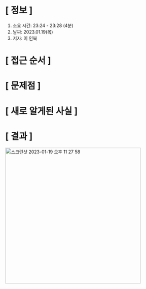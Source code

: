 # **[ 정보 ]**
1. 소요 시간: 23:24 - 23:28 (4분)
2. 날짜: 2023.01.19(목)
3. 저자: 이 인복

# **[ 접근 순서 ]**

# **[ 문제점 ]**

# **[ 새로 알게된 사실 ]**

# **[ 결과 ]**
<img width="427" alt="스크린샷 2023-01-19 오후 11 27 58" src="https://user-images.githubusercontent.com/59809278/213468448-ad5eb61d-5d93-407a-bbd9-7e4e7a9dcbe9.png">




         
